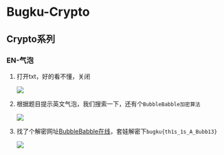 # Bugku-Crypto

## Crypto系列

### EN-气泡

1. 打开txt，好的看不懂，关闭

   ![](https://aliyunpico.oss-cn-chengdu.aliyuncs.com/img/20210202191827.png)

2. 根据题目提示英文气泡，我们搜索一下，还有个`BubbleBabble加密算法`

   ![](https://aliyunpico.oss-cn-chengdu.aliyuncs.com/img/20210202192431.png)

3. 找了个解密网址[BubbleBabble在线](http://ctf.ssleye.com/bubble.html)，套娃解密下`bugku{th1s_1s_A_Bubb13}`

   ![](https://aliyunpico.oss-cn-chengdu.aliyuncs.com/img/20210202193026.png)

